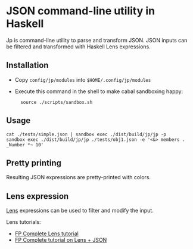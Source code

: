 # JSON command-line utility in Haskell

Jp is command-line utility to parse and transform JSON. JSON inputs
can be filtered and transformed with Haskell Lens expressions.

## Installation

- Copy ```config/jp/modules``` into ```$HOME/.config/jp/modules```
- Execute this command in the shell to make cabal sandboxing happy:

        source ./scripts/sandbox.sh
  
## Usage

    cat ./tests/simple.json | sandbox exec ./dist/build/jp/jp -p 
    sandbox exec ./dist/build/jp/jp ./tests/obj1.json -e '<&> members . _Number *~ 10'


## Pretty printing

Resulting JSON expressions are pretty-printed with colors.

## Lens expression

[Lens](https://github.com/ekmett/lens) expressions can be used to filter and modify the input.

Lens tutorials:
- [FP Complete Lens tutorial](https://www.fpcomplete.com/school/to-infinity-and-beyond/pick-of-the-week/a-little-lens-starter-tutorial)
- [FP Complete tutorial on Lens + JSON](https://www.fpcomplete.com/user/tel/lens-aeson-traversals-prisms)
